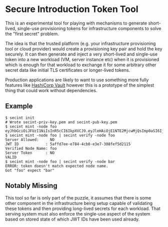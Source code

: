 # Secure Introduction Token Tool

This is an experimental tool for playing with mechanisms to generate
short-lived, single-use provisioning tokens for infrastructure components to
solve the "first secret" problem.

The idea is that the trusted platform (e.g. your infrastructure provisioning
tool or cloud provider) would create a provisioning key pair and hold the key
securely. It can then generate and inject a very short-lived and single-use
token into a new workload (VM, server instance etc) when it is provisioned which
is enough for that workload to exchange it for some arbitrary other secret data
like initial TLS certificates or longer-lived tokens.

Production applications are likely to want to use something more fully features
like [HashiCorp Vault](https://vaultproject.io) however this is a prototype of
the simplest thing that could work without dependencies.

## Example

```
$ secint init
# Wrote secint-priv-key.pem and secint-pub-key.pem
$ secint mint -node foo
eyJhbGciOiJFUzI1NiIsInR5cCI6IkpXVCJ9.eyJleHAiOjE1NTE2MjcwMjQsImp0aSI6IjMxN2RiMzVhLTgxODAtMGE0Zi00NzU4LWE1ZmU3MWM2NWY0NyIsInN1YiI6ImZvbyJ9.MEUCIQCjM1Kw8dGPiZcrbHSxDcFcnPUTsZIRJC4I2KE3Wr9HkwIgUduzh855GDuUU_zzvv_9xpa4i3FB3ei2jzu_dLAY0jc
$ secint mint -node foo | secint verify -node foo
Server Allowed:     NO
JWT ID            : 5affd7ee-e784-4cb0-e3e7-308fef5d2115
Verified Node Name: foo
Server Token      : NO
VALID
$ secint mint -node foo | secint verify -node bar
ERROR: token doesn't match expected node name.
Got "foo" expect "bar"
```

## Notably Missing

This tool so far is only part of the puzzle, it assumes that there is some other
component in the infrastructure being setup capable of validating these tokens
and then providing long-lived secrets for each workload. That serving system
must also enforce the single-use aspect of the system based on stored state of
which JWT IDs have been used already.